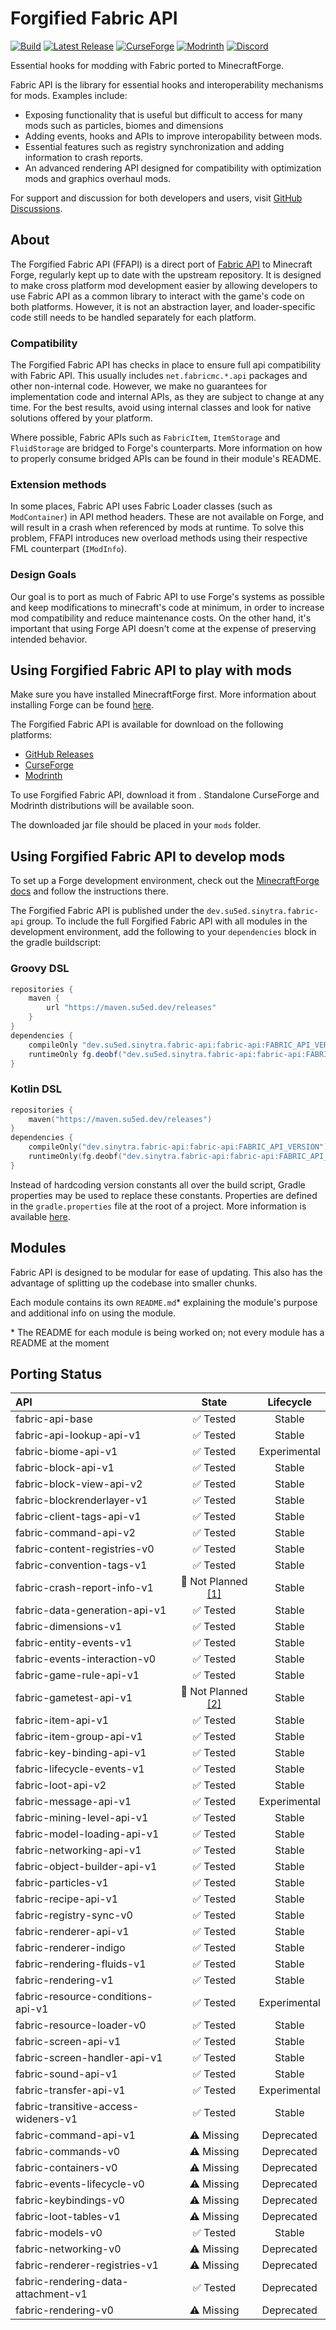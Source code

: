 # Forgified Fabric API

[![Build](https://github.com/Sinytra/ForgifiedFabricAPI/actions/workflows/build.yml/badge.svg)](https://github.com/Sinytra/ForgifiedFabricAPI/actions/workflows/build.yml)
[![Latest Release](https://img.shields.io/github/v/release/Sinytra/ForgifiedFabricAPI?style=flat&label=Release)](https://github.com/Sinytra/ForgifiedFabricAPI/releases/latest)
[![CurseForge](https://cf.way2muchnoise.eu/forgified-fabric-api.svg)](https://www.curseforge.com/minecraft/mc-mods/forgified-fabric-api)
[![Modrinth](https://img.shields.io/modrinth/dt/Aqlf1Shp?logo=modrinth&label=Modrinth&color=00AF5C)](https://modrinth.com/mod/forgified-fabric-api)
[![Discord](https://discordapp.com/api/guilds/1141048834177388746/widget.png?style=shield)](https://discord.gg/mamk7z3TKZ)

Essential hooks for modding with Fabric ported to MinecraftForge.

Fabric API is the library for essential hooks and interoperability mechanisms for mods. Examples include:

- Exposing functionality that is useful but difficult to access for many mods such as particles, biomes and dimensions
- Adding events, hooks and APIs to improve interopability between mods.
- Essential features such as registry synchronization and adding information to crash reports.
- An advanced rendering API designed for compatibility with optimization mods and graphics overhaul mods.

For support and discussion for both developers and users,
visit [GitHub Discussions](https://github.com/Sinytra/ForgifiedFabricAPI/discussions).

## About

The Forgified Fabric API (FFAPI) is a direct port of [Fabric API](https://github.com/FabricMC/fabric) to Minecraft
Forge, regularly kept up to date with the upstream repository. It is designed to make cross platform mod development
easier by allowing developers to use Fabric API as a common library to interact with the game's code on both platforms.
However, it is not an abstraction layer, and loader-specific code still needs to be handled separately for each
platform.

### Compatibility

The Forgified Fabric API has checks in place to ensure full api compatibility with Fabric API. This usually
includes `net.fabricmc.*.api` packages and other non-internal code. However, we make no guarantees for implementation
code and internal APIs, as they are subject to change at any time. For the best results, avoid using internal classes
and look for native solutions offered by your platform.

Where possible, Fabric APIs such as `FabricItem`, `ItemStorage` and `FluidStorage` are bridged to Forge's counterparts.
More information on how to properly consume bridged APIs can be found in their module's README.

### Extension methods

In some places, Fabric API uses Fabric Loader classes (such as `ModContainer`) in API method headers. These are not
available on Forge, and will result in a crash when referenced by mods at runtime. To solve this problem, FFAPI
introduces new overload methods using their respective FML counterpart (`IModInfo`).

### Design Goals

Our goal is to port as much of Fabric API to use Forge's systems as possible and keep modifications to minecraft's code
at minimum, in order to increase mod compatibility and reduce maintenance costs. On the other hand, it's important that
using Forge API doesn't come at the expense of preserving intended behavior.

## Using Forgified Fabric API to play with mods

Make sure you have installed MinecraftForge first. More information about installing Forge can be
found [here](https://github.com/minecraftforge/minecraftforge/#installing-forge).

The Forgified Fabric API is available for download on the following platforms:

- [GitHub Releases](https://github.com/Sinytra/ForgifiedFabricAPI/releases)
- [CurseForge](https://www.curseforge.com/minecraft/mc-mods/forgified-fabric-api)
- [Modrinth](https://modrinth.com/mod/forgified-fabric-api)

To use Forgified Fabric API, download it from .
Standalone CurseForge and Modrinth distributions will be available soon.

The downloaded jar file should be placed in your `mods` folder.

## Using Forgified Fabric API to develop mods

To set up a Forge development environment, check out
the [MinecraftForge docs](https://docs.minecraftforge.net/en/latest/gettingstarted) and follow the instructions there.

The Forgified Fabric API is published under the `dev.su5ed.sinytra.fabric-api` group. To include the full Forgified
Fabric API with all modules in the development environment, add the following to your `dependencies` block in the gradle
buildscript:

### Groovy DSL

```groovy
repositories {
    maven {
        url "https://maven.su5ed.dev/releases"
    }
}
dependencies {
    compileOnly "dev.su5ed.sinytra.fabric-api:fabric-api:FABRIC_API_VERSION"
    runtimeOnly fg.deobf("dev.su5ed.sinytra.fabric-api:fabric-api:FABRIC_API_VERSION")
}
```

### Kotlin DSL

```kotlin
repositories {
    maven("https://maven.su5ed.dev/releases")
}
dependencies {
    compileOnly("dev.sinytra.fabric-api:fabric-api:FABRIC_API_VERSION")
    runtimeOnly(fg.deobf("dev.sinytra.fabric-api:fabric-api:FABRIC_API_VERSION"))
}
```

<!--Linked to gradle documentation on properties-->
Instead of hardcoding version constants all over the build script, Gradle properties may be used to replace these
constants. Properties are defined in the `gradle.properties` file at the root of a project. More information is
available [here](https://docs.gradle.org/current/userguide/organizing_gradle_projects.html#declare_properties_in_gradle_properties_file).

## Modules

Fabric API is designed to be modular for ease of updating. This also has the advantage of splitting up the codebase into
smaller chunks.

Each module contains its own `README.md`* explaining the module's purpose and additional info on using the module.

\* The README for each module is being worked on; not every module has a README at the moment

## Porting Status

| API                                  |          State           |  Lifecycle   |
|:-------------------------------------|:------------------------:|:------------:|
| fabric-api-base                      |         ✅ Tested         |    Stable    |
| fabric-api-lookup-api-v1             |         ✅ Tested         |    Stable    |
| fabric-biome-api-v1                  |         ✅ Tested         | Experimental |
| fabric-block-api-v1                  |         ✅ Tested         |    Stable    |
| fabric-block-view-api-v2             |         ✅ Tested         |    Stable    |
| fabric-blockrenderlayer-v1           |         ✅ Tested         |    Stable    |
| fabric-client-tags-api-v1            |         ✅ Tested         |    Stable    |
| fabric-command-api-v2                |         ✅ Tested         |    Stable    |
| fabric-content-registries-v0         |         ✅ Tested         |    Stable    |
| fabric-convention-tags-v1            |         ✅ Tested         |    Stable    |
| fabric-crash-report-info-v1          | 🚧 Not Planned [[1]](#1) |    Stable    |
| fabric-data-generation-api-v1        |         ✅ Tested         |    Stable    |
| fabric-dimensions-v1                 |         ✅ Tested         |    Stable    |
| fabric-entity-events-v1              |         ✅ Tested         |    Stable    |
| fabric-events-interaction-v0         |         ✅ Tested         |    Stable    |
| fabric-game-rule-api-v1              |         ✅ Tested         |    Stable    |
| fabric-gametest-api-v1               | 🚧 Not Planned [[2]](#2) |    Stable    |
| fabric-item-api-v1                   |         ✅ Tested         |    Stable    |
| fabric-item-group-api-v1             |         ✅ Tested         |    Stable    |
| fabric-key-binding-api-v1            |         ✅ Tested         |    Stable    |
| fabric-lifecycle-events-v1           |         ✅ Tested         |    Stable    |
| fabric-loot-api-v2                   |         ✅ Tested         |    Stable    |
| fabric-message-api-v1                |         ✅ Tested         | Experimental |
| fabric-mining-level-api-v1           |         ✅ Tested         |    Stable    |
| fabric-model-loading-api-v1          |         ✅ Tested         |    Stable    |
| fabric-networking-api-v1             |         ✅ Tested         |    Stable    |
| fabric-object-builder-api-v1         |         ✅ Tested         |    Stable    |
| fabric-particles-v1                  |         ✅ Tested         |    Stable    |
| fabric-recipe-api-v1                 |         ✅ Tested         |    Stable    |
| fabric-registry-sync-v0              |         ✅ Tested         |    Stable    |
| fabric-renderer-api-v1               |         ✅ Tested         |    Stable    |
| fabric-renderer-indigo               |         ✅ Tested         |    Stable    |
| fabric-rendering-fluids-v1           |         ✅ Tested         |    Stable    |
| fabric-rendering-v1                  |         ✅ Tested         |    Stable    |
| fabric-resource-conditions-api-v1    |         ✅ Tested         | Experimental |
| fabric-resource-loader-v0            |         ✅ Tested         |    Stable    |
| fabric-screen-api-v1                 |         ✅ Tested         |    Stable    |
| fabric-screen-handler-api-v1         |         ✅ Tested         |    Stable    |
| fabric-sound-api-v1                  |         ✅ Tested         |    Stable    |
| fabric-transfer-api-v1               |         ✅ Tested         | Experimental |
| fabric-transitive-access-wideners-v1 |         ✅ Tested         |    Stable    |
| fabric-command-api-v1                |        ⚠️ Missing        |  Deprecated  |
| fabric-commands-v0                   |        ⚠️ Missing        |  Deprecated  |
| fabric-containers-v0                 |        ⚠️ Missing        |  Deprecated  |
| fabric-events-lifecycle-v0           |        ⚠️ Missing        |  Deprecated  |
| fabric-keybindings-v0                |        ⚠️ Missing        |  Deprecated  |
| fabric-loot-tables-v1                |        ⚠️ Missing        |  Deprecated  |
| fabric-models-v0                     |         ✅ Tested         |    Stable    |
| fabric-networking-v0                 |        ⚠️ Missing        |  Deprecated  |
| fabric-renderer-registries-v1        |        ⚠️ Missing        |  Deprecated  |
| fabric-rendering-data-attachment-v1  |         ✅ Tested         |  Deprecated  |
| fabric-rendering-v0                  |        ⚠️ Missing        |  Deprecated  |

